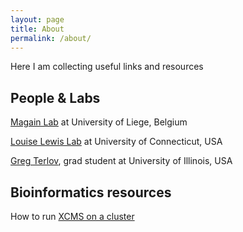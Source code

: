 ```yaml
---
layout: page
title: About
permalink: /about/
---
```


Here I am collecting useful links and resources

## People & Labs

[Magain Lab](https://nicolasmagain.github.io) at University of Liege, Belgium

[Louise Lewis Lab](https://algae.eeb.uconn.edu) at University of Connecticut, USA

[Greg Terlov](https://sites.google.com/a/illinois.edu/gterlov/home), grad student at University of Illinois, USA

## Bioinformatics resources

How to run [XCMS on a cluster](https://usermanual.wiki/Document/GuideRonHPC.1310469751/view)
